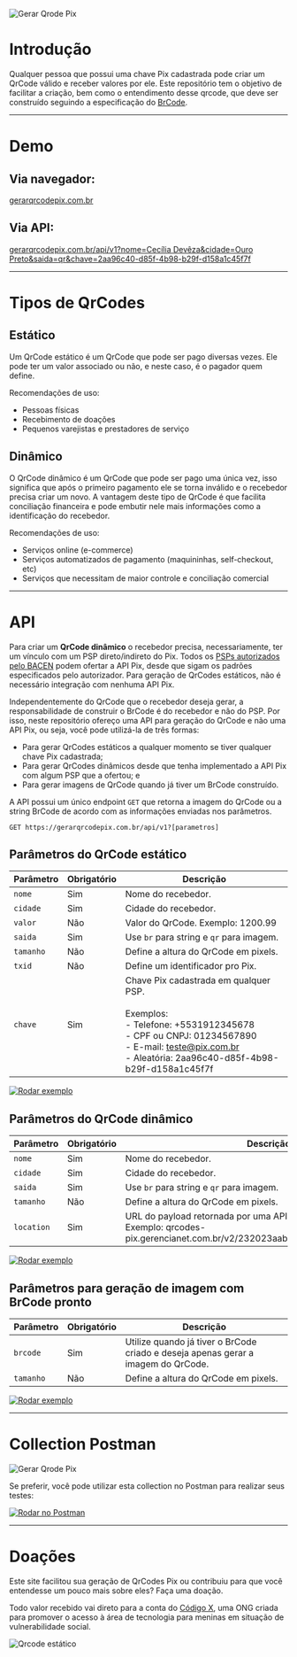 
![Gerar Qrode Pix](https://gerarqrcodepix.com.br/site_1.jpg)

# Introdução

Qualquer pessoa que possui uma chave Pix cadastrada pode criar um QrCode válido e receber valores por ele.
Este repositório tem o objetivo de facilitar a criação, bem como o entendimento desse qrcode, que deve ser construído seguindo a especificação do [BrCode](https://www.bcb.gov.br/content/estabilidadefinanceira/spb_docs/ManualBRCode.pdf).

---

# Demo

## Via navegador:

[gerarqrcodepix.com.br](http://gerarqrcodepix.com.br)

## Via API:

[gerarqrcodepix.com.br/api/v1?nome=Cecília Devêza&cidade=Ouro Preto&saida=qr&chave=2aa96c40-d85f-4b98-b29f-d158a1c45f7f](https://gerarqrcodepix.com.br/api/v1?nome=Cec%C3%ADlia%20Dev%C3%AAza&cidade=Ouro%20Preto&saida=qr&chave=2aa96c40-d85f-4b98-b29f-d158a1c45f7f)

---

# Tipos de QrCodes 

## Estático

Um QrCode estático é um QrCode que pode ser pago diversas vezes. Ele pode ter um valor associado ou não, e neste caso, é o pagador quem define.

Recomendações de uso:

- Pessoas físicas
- Recebimento de doações
- Pequenos varejistas e prestadores de serviço

## Dinâmico

O QrCode dinâmico é um QrCode que pode ser pago uma única vez, isso significa que após o primeiro pagamento ele se torna inválido e o recebedor precisa criar um novo. A vantagem deste tipo de QrCode é que facilita conciliação financeira e pode embutir nele mais informações como a identificação do recebedor.

Recomendações de uso:

- Serviços online (e-commerce)
- Serviços automatizados de pagamento (maquininhas, self-checkout, etc)
- Serviços que necessitam de maior controle e conciliação comercial

---

# API

Para criar um **QrCode dinâmico** o recebedor precisa, necessariamente, ter um vínculo com um PSP direto/indireto do Pix. Todos os [PSPs autorizados pelo BACEN](https://www.bcb.gov.br/content/estabilidadefinanceira/pix/ListadeparticipantesdoPix.pdf) podem ofertar a API Pix, desde que sigam os padrões especificados pelo autorizador. Para geração de QrCodes estáticos, não é necessário integração com nenhuma API Pix.

Independentemente do QrCode que o recebedor deseja gerar, a responsabilidade de construir o BrCode é do recebedor e não do PSP. Por isso, neste repositório ofereço uma API para geração do QrCode e não uma API Pix, ou seja, você pode utilizá-la de três formas: 
  
  - Para gerar QrCodes estáticos a qualquer momento se tiver qualquer chave Pix cadastrada;
  - Para gerar QrCodes dinâmicos desde que tenha implementado a API Pix com algum PSP que a ofertou; e
  - Para gerar imagens de QrCode quando já tiver um BrCode construído.

A API possui um único endpoint `GET` que retorna a imagem do QrCode ou a string BrCode de acordo com as informações enviadas nos parâmetros.

```
GET https://gerarqrcodepix.com.br/api/v1?[parametros]
```

## Parâmetros do QrCode estático

| Parâmetro 	| Obrigatório 	| Descrição                                                                                                                                                                                             	|
|-----------	|-------------	|-------------------------------------------------------------------------------------------------------------------------------------------------------------------------------------------------------	|
| `nome`    	| Sim         	| Nome do recebedor.                                                                                                                                                                                    	|
| `cidade`  	| Sim         	| Cidade do recebedor.                                                                                                                                                                                  	|
| `valor`   	| Não         	| Valor do QrCode. Exemplo: 1200.99                                                                                                                                                                     	|
| `saida`   	| Sim         	| Use `br` para string e `qr` para imagem.                                                                                                                                                              	|
| `tamanho` 	| Não         	| Define a altura do QrCode em pixels.                                                                                                                                                                  	|
| `txid` 	| Não         	| Define um identificador pro Pix.                                                                                                                                                                  	|
| `chave`   	| Sim         	| Chave Pix cadastrada em qualquer PSP. <br><br>Exemplos:<br>- Telefone: +5531912345678<br>- CPF ou CNPJ: 01234567890<br>- E-mail: teste@pix.com.br<br>- Aleatória: 2aa96c40-d85f-4b98-b29f-d158a1c45f7f 	|

[![Rodar exemplo](https://gerarqrcodepix.com.br/run_button.jpg)](https://gerarqrcodepix.com.br/api/v1?nome=Cec%C3%ADlia%20Dev%C3%AAza&cidade=Ouro%20Preto&valor=10.00&saida=qr&chave=2aa96c40-d85f-4b98-b29f-d158a1c45f7f&txid=testeCecilia)

## Parâmetros do QrCode dinâmico

| Parâmetro  	| Obrigatório 	| Descrição                                                                                                                	|
|------------	|-------------	|--------------------------------------------------------------------------------------------------------------------------	|
| `nome`     	| Sim         	| Nome do recebedor.                                                                                                       	|
| `cidade`   	| Sim         	| Cidade do recebedor.                                                                                                     	|
| `saida`    	| Sim         	| Use `br` para string e `qr` para imagem.                                                                                 	|
| `tamanho`  	| Não         	| Define a altura do QrCode em pixels.                                                                                     	|
| `location` 	| Sim         	| URL do payload retornada por uma API Pix.<br>Exemplo: qrcodes-pix.gerencianet.com.br/v2/232023aab07f40ec9a383e47792f7345 	|

[![Rodar exemplo](https://gerarqrcodepix.com.br/run_button.jpg)](https://gerarqrcodepix.com.br/api/v1?nome=Cec%C3%ADlia%20Dev%C3%AAza&cidade=Ouro%20Preto&saida=qr&location=qrcodes-pix.gerencianet.com.br/v2/232023aab07f40ec9a383e47792f7345)


## Parâmetros para geração de imagem com BrCode pronto

| Parâmetro 	| Obrigatório 	| Descrição                                                                         	|
|-----------	|-------------	|-----------------------------------------------------------------------------------	|
| `brcode`  	| Sim         	| Utilize quando já tiver o BrCode criado e deseja apenas gerar a imagem do QrCode. 	|
| `tamanho` 	| Não         	| Define a altura do QrCode em pixels.                                              	|

[![Rodar exemplo](https://gerarqrcodepix.com.br/run_button.jpg)](https://gerarqrcodepix.com.br/api/v1?brcode=00020126580014BR.GOV.BCB.PIX01362AA96C40-D85F-4B98-B29F-D158A1C45F7F5204000053039865802BR5914CECILIA%20DEVEZA6010OURO%20PRETO6304E3E5&tamanho=256)

---

# Collection Postman

![Gerar Qrode Pix](https://gerarqrcodepix.com.br/site_2.jpg)

Se preferir, você pode utilizar esta collection no Postman para realizar seus testes:

[![Rodar no Postman](https://run.pstmn.io/button.svg)](https://app.getpostman.com/run-collection/98e73bcb5782024ca150)

---

# Doações

Este site facilitou sua geração de QrCodes Pix ou contribuiu para que você entendesse um pouco mais sobre eles? Faça uma doação.

Todo valor recebido vai direto para a conta do [Código X](https://codigox.ong.br), uma ONG criada para promover o acesso à área de tecnologia para meninas em situação de vulnerabilidade social.

![Qrcode estático](https://gerarqrcodepix.com.br/api/v1?brcode=00020126430014BR.GOV.BCB.PIX0121CODIGOX.ONG@GMAIL.COM5204000053039865802BR5907CodigoX6010Ouro%20Preto62070503***6304B308)


